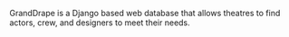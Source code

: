 GrandDrape is a Django based web database that allows theatres to find actors, crew, and designers to meet their needs. 
